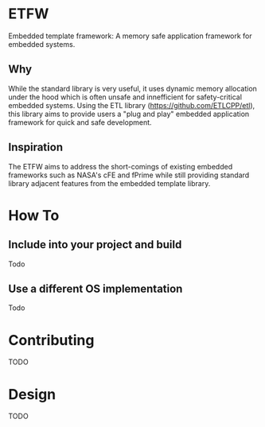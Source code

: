 # ETFW
Embedded template framework: A memory safe application framework for embedded systems.

## Why
While the standard library is very useful, it uses dynamic memory allocation under the hood which is often unsafe and innefficient for safety-critical embedded systems.  Using the ETL library (https://github.com/ETLCPP/etl), this library aims to provide users a "plug and play" embedded application framework for quick and safe development.

## Inspiration
The ETFW aims to address the short-comings of existing embedded frameworks such as NASA's cFE and fPrime while still providing standard library adjacent features from the embedded template library.


# How To
## Include into your project and build
Todo

## Use a different OS implementation
Todo


# Contributing
TODO


# Design
TODO

